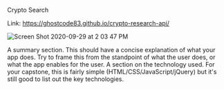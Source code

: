 Crypto Search

Link: https://ghostcode83.github.io/crypto-research-api/

![Screen Shot 2020-09-29 at 2 03 47 PM](https://user-images.githubusercontent.com/58892815/94598201-9ed5f180-025c-11eb-9077-30f49acb424c.png)

A summary section. This should have a concise explanation of what your app does. Try to frame this from the standpoint of what the user does, or what the app enables for the user.
A section on the technology used. For your capstone, this is fairly simple (HTML/CSS/JavaScript/jQuery) but it's still good to list out the key technologies.
